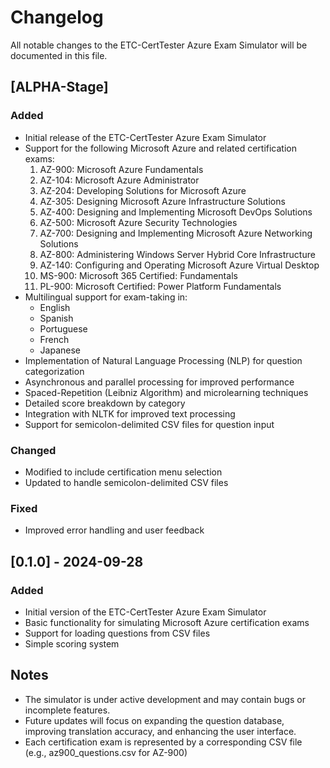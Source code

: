 # Changelog

All notable changes to the ETC-CertTester Azure Exam Simulator will be documented in this file.

## [ALPHA-Stage]

### Added
- Initial release of the ETC-CertTester Azure Exam Simulator
- Support for the following Microsoft Azure and related certification exams:
  1. AZ-900: Microsoft Azure Fundamentals
  2. AZ-104: Microsoft Azure Administrator
  3. AZ-204: Developing Solutions for Microsoft Azure
  4. AZ-305: Designing Microsoft Azure Infrastructure Solutions
  5. AZ-400: Designing and Implementing Microsoft DevOps Solutions
  6. AZ-500: Microsoft Azure Security Technologies
  7. AZ-700: Designing and Implementing Microsoft Azure Networking Solutions
  8. AZ-800: Administering Windows Server Hybrid Core Infrastructure
  9. AZ-140: Configuring and Operating Microsoft Azure Virtual Desktop
  10. MS-900: Microsoft 365 Certified: Fundamentals
  11. PL-900: Microsoft Certified: Power Platform Fundamentals
- Multilingual support for exam-taking in:
  - English
  - Spanish
  - Portuguese
  - French
  - Japanese
- Implementation of Natural Language Processing (NLP) for question categorization
- Asynchronous and parallel processing for improved performance
- Spaced-Repetition (Leibniz Algorithm) and microlearning techniques
- Detailed score breakdown by category
- Integration with NLTK for improved text processing
- Support for semicolon-delimited CSV files for question input

### Changed
- Modified to include certification menu selection
- Updated to handle semicolon-delimited CSV files

### Fixed
- Improved error handling and user feedback

## [0.1.0] - 2024-09-28

### Added
- Initial version of the ETC-CertTester Azure Exam Simulator
- Basic functionality for simulating Microsoft Azure certification exams
- Support for loading questions from CSV files
- Simple scoring system

## Notes
- The simulator is under active development and may contain bugs or incomplete features.
- Future updates will focus on expanding the question database, improving translation accuracy, and enhancing the user interface.
- Each certification exam is represented by a corresponding CSV file (e.g., az900_questions.csv for AZ-900)
